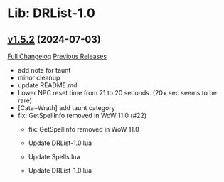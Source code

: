 # Lib: DRList-1.0

## [v1.5.2](https://github.com/wardz/DRList-1.0/tree/v1.5.2) (2024-07-03)
[Full Changelog](https://github.com/wardz/DRList-1.0/compare/v1.5.1...v1.5.2) [Previous Releases](https://github.com/wardz/DRList-1.0/releases)

- add note for taunt  
- minor cleanup  
- update README.md  
- Lower NPC reset time from 21 to 20 seconds. (20+ sec seems to be rare)  
- [Cata+Wrath] add taunt category  
- fix: GetSpellInfo removed in WoW 11.0 (#22)  
    * fix: GetSpellInfo removed in WoW 11.0  
    * Update DRList-1.0.lua  
    * Update Spells.lua  
    * Update DRList-1.0.lua  